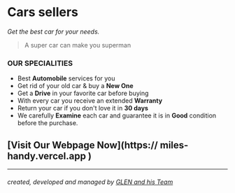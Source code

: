 ﻿# Cars sellers
*Get the best car for your needs.*
> A super car can make you superman



### OUR SPECIALITIES
- Best **Automobile** services for you
- Get rid of your old car & buy a **New One**
- Get a **Drive** in your favorite car before buying
- With every car you receive an extended **Warranty**
- Return your car if you don't love it in **30 days**
- We carefully **Examine** each car and guarantee it is in **Good** condition before the purchase.


## [Visit Our Webpage Now](https:// miles-handy.vercel.app )

----------


###### created, developed and managed by [GLEN and his Team](https://github.com/glennin-codes)
